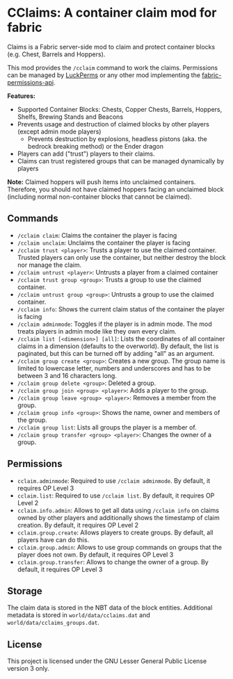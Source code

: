 # CClaims: A container claim mod for fabric
Claims is a Fabric server-side mod to claim and protect container blocks (e.g. Chest, Barrels and Hoppers).

This mod provides the `/cclaim` command to work the claims.
Permissions can be managed by [LuckPerms](https://github.com/LuckPerms/LuckPerms) or any other mod implementing the [fabric-permissions-api](https://github.com/lucko/fabric-permissions-api).

**Features:**
- Supported Container Blocks: Chests, Copper Chests, Barrels, Hoppers, Shelfs, Brewing Stands and Beacons
- Prevents usage and destruction of claimed blocks by other players (except admin mode players)
  - Prevents destruction by explosions, headless pistons (aka. the bedrock breaking method) or the Ender dragon
- Players can add ("trust") players to their claims.
- Claims can trust registered groups that can be managed dynamically by players

**Note:**
Claimed hoppers will push items into unclaimed containers. Therefore, you should not have claimed hoppers facing an unclaimed block (including normal non-container blocks that cannot be claimed).

## Commands
- `/cclaim claim`: Claims the container the player is facing
- `/cclaim unclaim`: Unclaims the container the player is facing
- `/cclaim trust <player>`: Trusts a player to use the claimed container. Trusted players can only use the container, but neither destroy the block nor manage the claim.
- `/cclaim untrust <player>`: Untrusts a player from a claimed container
- `/cclaim trust group <group>`: Trusts a group to use the claimed container.
- `/cclaim untrust group <group>`: Untrusts a group to use the claimed container.
- `/cclaim info`: Shows the current claim status of the container the player is facing
- `/cclaim adminmode`: Toggles if the player is in admin mode. The mod treats players in admin mode like they own every claim.
- `/cclaim list [<dimension>] [all]`: Lists the coordinates of all container claims in a dimension (defaults to the overworld). By default, the list is paginated, but this can be turned off by adding "all" as an argument.
- `/cclaim group create <group>`: Creates a new group. The group name is limited to lowercase letter, numbers and underscores and has to be between 3 and 16 characters long.
- `/cclaim group delete <group>`: Deleted a group.
- `/cclaim group join <group> <player>`: Adds a player to the group.
- `/cclaim group leave <group> <player>`: Removes a member from the group.
- `/cclaim group info <group>`: Shows the name, owner and members of the group.
- `/cclaim group list`: Lists all groups the player is a member of.
- `/cclaim group transfer <group> <player>`: Changes the owner of a group.
## Permissions
- `cclaim.adminmode`: Required to use `/cclaim adminmode`. By default, it requires OP Level 3
- `cclaim.list`: Required to use `/cclaim list`. By default, it requires OP Level 2
- `cclaim.info.admin`: Allows to get all data using `/cclaim info` on claims owned by other players and additionally shows the timestamp of claim creation. By default, it requires OP Level 2
- `cclaim.group.create`: Allows players to create groups. By default, all players have can do this.
- `cclaim.group.admin`: Allows to use group commands on groups that the player does not own. By default, it requires OP Level 3
- `cclaim.group.transfer`: Allows to change the owner of a group. By default, it requires OP Level 3
## Storage
The claim data is stored in the NBT data of the block entities.
Additional metadata is stored in `world/data/cclaims.dat` and `world/data/cclaims_groups.dat`.
## License
This project is licensed under the GNU Lesser General Public License version 3 only.